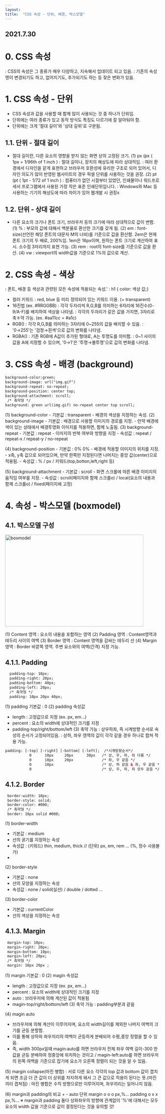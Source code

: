 ```yaml
---
layout: 
title:  "CSS 속성 - 단위, 배경, 박스모델"
---
```


## 2021.7.30

# 0. CSS 속성
 : CSS의 속성은 그 종류가 매우 다양하고, 지속해서 업데이트 되고 있음.
 : 기존의 속성 명이 변경되기도 하고, 없어지기도, 추가되기도 하는 등 잦은 변화가 있음.

# 1. CSS 속성 - 단위
  - CSS 속성과 값을 사용할 때 함께 많이 사용되는 것 중 하나가 단위임.
  - 단위에는 여러 종류가 있고 동작 방식도 특징도 다르기에 잘 알아둬야 함.
  - 단위에는 크게 '절대 길이'와 '상대 길위'로 구분됨.
  
## 1.1. 단위 - 절대 길이
  - 절대 길이란, 다른 요소의 영향을 받지 않는 화면 상의 고정된 크기.
 (1) px (px ( 1px = 1/96th of 1 inch )
    : 절대 길이나, 장치의 해상도에 따라 상대적임.
    : 여러 환경에서 디자인을 같게 표현하고 브라우저 호환성에 유리한 구조로 되어 있어서,
디자인 의도가 많이 반영된 웹사이트의 경우 픽셀 단위를 사용하는 것을 권장.
 (2) pt (pt ( 1pt - 1/72 of 1 inch )
    : 컴퓨터가 없던 시절부터 있었던, 인쇄물이나 워드프로세서 프로그램에서 사용된 가장 작은 표준 인쇄단위입니다. 
    : Windows와 Mac 등 사용하는 기기의 해상도에 따라 차이가 있어 웹개발 시 권장x

## 1.2. 단위 - 상대 길이
  - 다른 요소의 크기나 폰트 크기, 브라우저 등의 크기에 따라 상대적으로 값이 변함.
 (1) %
    : 부모의 값에 대해서 백분율로 환산한 크기를 갖게 됨.
 (2) em
    : font-size(선언한 해당 폰트의 대문자 M의 너비)를 기준으로 값을 환산함. 2em은 현재 폰트 크기의 두 배로, 200%임. 1em은 16px이며, 원하는 폰트 크기로 계산하여 표시. 소수점 3자리까지 표현 가능.
 (3) rem
    : root의 font-size를 기준으로 값을 환산.
 (4) vw
    : viewport의 width값을 기준으로 1%의 값으로 계산.


# 2. CSS 속성 - 색상
  : 폰트, 배경 등 색상과 관련된 모든 속성에 적용되는 속성.'
  : h1 { color: 색상 값;}
  
  - 컬러 키워드 : red, blue 등 미리 정의되어 있는 키워드 이용. (+ transparent) 
  - 16진법 (ex. #RRGGBB)
      : 각각 두자리씩 R,G,B를 의미하는 6자리에 16진수(0-9/A-F)를 배치하여 색상을 나타냄.
      : 각각의 두자리가 같은 값을 가지면, 3자리로 축ㅎ약 가능. (ex. #aa11cc = #a1c)
  - RGB() 
      : 각각 R,G,B를 의미하는 3자리에 0~255의 값을 배치할 수 있음.
      : '0→255'는 '검정→흰색'으로 값의 변화를 나타냄.
  - RGBA()
      : 기존 RGB에 A값이 추가된 형태로, A는 투명도를 의미함.
      : 0~1 사이의 값을 A에 지정할 수 있으며, '0→1'은 '투명→불투명'으로 값의 변화를 나타냄.

# 3. CSS 속성 - 배경 (background)
```html
background-color:green;
background-image: url("img.gif")
background-repeat: no-repeat;
background-position: center top;
background-attachment: scroll;
 /* 축약형 */
background: green url(img.gif) no-repeat center top scroll;
```
  (1) background-color
     - 기본값 : transparent
     - 배경의 색상을 지정하는 속성.
  (2) background-image
     - 기본값 : 배경으로 사용할 이미지의 경로를 지정.
     - 만약 배경에 색이 있는 상태에서 배경투명화 이미지를 적용하면, 함께 노출됨.
  (3) background-repeat
     - 기본값 : repeat
     - 이미지의 반복 여부와 방향을 지정
     - 속성값 : repeat / repeat-x / repeat-y / no-repeat
          
  (4) background-position
     - 기본값 : 0% 0%
     - 배경에 적용할 이미지의 위치를 지정.
     - x축, y축 값으로 되어있으며, 만약 한쪽만 지정된다면 나머지는 중앙 값(center)으로 적용됨.
     - 속성값 : % / px / 키워드(top,botton,left,right 등)
  
  (5) background-attachment
     - 기본값 : scroll
     - 화면 스크롤에 따른 배경 이미지의 움직임 여부를 지정.
     - 속성값 : scroll(페이지와 함께 스크롤o) / local(요소의 내용과 함께 스크롤o) / fixed(페이지에 고정)
    
    
        
# 4. 속성 - 박스모델 (boxmodel)
## 4.1. 박스모델 구성
<img src="C:\Users\User\Desktop\J2KB\박스모델.jpg" width="450px" height="300px" alt="boxmodel"><img>

(1) Content 영역 : 요소의 내용을 포함하는 영역
(2) Padding 영역 : Content영역과 테두리 사이의 여백
(3) Border 영역 : Content 영역을 감싸는 테두리 선
(4) Margin 영역 : Border 바깥쪽 영역. 주변 요소와의 여백(간격) 지정 가능.

## 4.1.1. Padding
```html
  padding-top: 10px;
  padding-right: 20px;
  padding-bottom: 40px;
  padding-left: 20px;
  /* 축약형 */
  padding: 10px 20px 40px;
```
(1) padding 기본값 : 0
(2) padding 속성값
  - length : 고정값으로 지정 (ex. px, em...)
  - percent : 요소의 width에 상대적인 크기를 지정
  - padding-top/right/bottom/left
(3) 축약 가능
  : 상우하좌, 즉 시계방향 순서로 속성의 순서가 고정되어있음.
  : 상하, 좌우 영역의 값이 각각 같을 경우 하나로 합쳐 적용 가능.
```html
padding: [-top] [-right] [-bottom] [-left];  /*시계방향순서*/
           0      10px     20px      30px   /* 상, 우, 하, 좌 다름 */
           0      10px     20px             /* 좌, 우 같음 */
           0      10px                      /* 상, 하 같음 & 좌, 우 같음 */
           0                                /* 상, 우, 하, 좌 모두 같음 */
```

## 4.1.2. Border
```html
 border-width: 10px;
 border-style: solid;
 border-color: #000;
 /* 축약형 */
 border: 10px solid #000;
```
 (1) border-width
   - 기본값 : medium
   - 선의 굵기를 지정하는 속성
   - 속성값 : 	(키워드) thin, medium, thick // (단위) px, em, rem ... (%, 정수 사용불가)
   - 
 (2) border-style
   - 기본값 : none
   - 선의 모양을 지정하는 속성
   - 속성값 : none / solid(실선) / double / dotted  ...
 
 (3) border-color
   - 기본값 : currentColor
   - 선의 색상을 지정하는 속성


## 4.1.3. Margin
```html
 margin-top: 10px;
 margin-right: 20px;
 margin-bottom: 10px;
 margin-left: 20px;
 /* 축약형 */
 margin: 10px 20px ;
```
(1) margin 기본값 : 0
(2) magin 속성값
  - length : 고정값으로 지정 (ex. px, em...)
  - percent : 요소의 width에 상대적인 크기를 지정
  - auto : 브라우저에 의해 계산된 값이 적용됨
  - magin-top/right/bottom/left
(3) 축약 가능
  : padding부분과 같음
 
(4) magin auto
  - 브라우저에 의해 계산이 이루어지며, 요소의 width길이를 제외한 나머지 여백의 크기를 균등 분할함.
  - 이를 통해 상하와 좌우끼리의 여백이 균등하게 분배되어 수평,중앙 정렬을 할 수 있음.
  - 즉, width 300px일때 magin:auto를 하면 브라우저 전체 좌우 여백 길이-300 한 값을 균등 분배하여 정중앙에 위치하는 것이고 / magin-left:auto를 하면 브라우저의 왼쪽 여백을 기준으로 잡기에 요소가 오른쪽 정렬이 되는 것을 알 수 있음.

(5) margin collapse(마진 병합)
  : 서로 다른 요소 각각의 top 값과 bottom 값이 겹치게 되면 조금 더 큰 값이 더 상위를 차지하게 돼서 그 큰 값으로 적용이 된다는 뜻.(마진끼리 겹쳐짐)
  : 마진 병합은 수직 방향으로만 이루어지며, 좌우끼리는 일어나지 않음.

(6) margin과 padding의 비교
          +     -     auto     단위
margin    o     o      o       px,%...
padding   o     x      x       px,%...
 ※ margin과 padding 둘다 상화좌우의 방향에 관계없이 '%'에 대해서는 모두 요소의 width 값을 기준으로 값이 결정된다는 것을 유의할 것!














